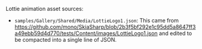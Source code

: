 Lottie animation asset sources:

- `samples/Gallery/Shared/Media/LottieLogo1.json`: This came from
  https://github.com/mono/SkiaSharp/blob/2b3f5bf292e1c95dd5a8647ff3a49ebb59d4d770/tests/Content/images/LottieLogo1.json
  and edited to be compacted into a single line of JSON.